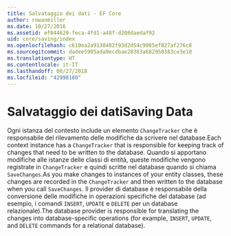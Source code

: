 ```yaml
---
title: Salvataggio dei dati - EF Core
author: rowanmiller
ms.date: 10/27/2016
ms.assetid: ef044629-feca-4fd1-a48f-d208daedaf92
uid: core/saving/index
ms.openlocfilehash: c610ea2a9138482f93d2d54c9085ef827af276c8
ms.sourcegitcommit: dadee5905ada9ecdbae28363a682950383ce3e10
ms.translationtype: HT
ms.contentlocale: it-IT
ms.lasthandoff: 08/27/2018
ms.locfileid: "42998180"
---
```

# <a name="saving-data"></a><span data-ttu-id="1b8d3-102">Salvataggio dei dati</span><span class="sxs-lookup"><span data-stu-id="1b8d3-102">Saving Data</span></span>

<span data-ttu-id="1b8d3-103">Ogni istanza del contesto include un elemento `ChangeTracker` che è responsabile del rilevamento delle modifiche da scrivere nel database.</span><span class="sxs-lookup"><span data-stu-id="1b8d3-103">Each context instance has a `ChangeTracker` that is responsible for keeping track of changes that need to be written to the database.</span></span> <span data-ttu-id="1b8d3-104">Quando si apportano modifiche alle istanze delle classi di entità, queste modifiche vengono registrate in `ChangeTracker` e quindi scritte nel database quando si chiama `SaveChanges`.</span><span class="sxs-lookup"><span data-stu-id="1b8d3-104">As you make changes to instances of your entity classes, these changes are recorded in the `ChangeTracker` and then written to the database when you call `SaveChanges`.</span></span> <span data-ttu-id="1b8d3-105">Il provider di database è responsabile della conversione delle modifiche in operazioni specifiche del database (ad esempio, i comandi `INSERT`, `UPDATE` e `DELETE` per un database relazionale).</span><span class="sxs-lookup"><span data-stu-id="1b8d3-105">The database provider is responsible for translating the changes into database-specific operations (for example, `INSERT`, `UPDATE`, and `DELETE` commands for a relational database).</span></span>
